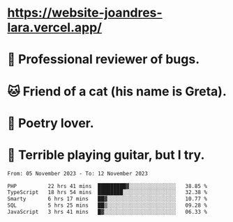 # https://website-joandres-lara.vercel.app/
# 🐛 Professional reviewer of bugs.
# 🐱 Friend of a cat (his name is Greta).
# 📜 Poetry lover.
# 🎸 Terrible playing guitar, but I try.

<!--START_SECTION:waka-->

```txt
From: 05 November 2023 - To: 12 November 2023

PHP          22 hrs 41 mins  █████████▓░░░░░░░░░░░░░░░   38.85 %
TypeScript   18 hrs 54 mins  ████████░░░░░░░░░░░░░░░░░   32.38 %
Smarty       6 hrs 17 mins   ██▓░░░░░░░░░░░░░░░░░░░░░░   10.77 %
SQL          5 hrs 25 mins   ██▒░░░░░░░░░░░░░░░░░░░░░░   09.28 %
JavaScript   3 hrs 41 mins   █▓░░░░░░░░░░░░░░░░░░░░░░░   06.33 %
```

<!--END_SECTION:waka-->
